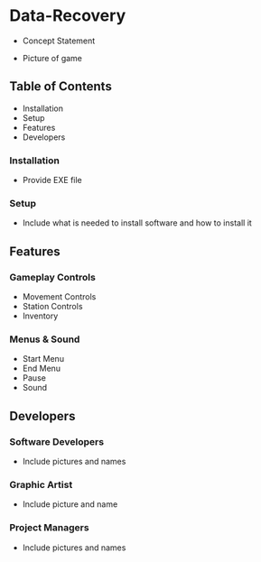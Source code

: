 # Data-Recovery

- Concept Statement

- Picture of game

## Table of Contents

- Installation
- Setup
- Features
- Developers


### Installation

- Provide EXE file

### Setup

- Include what is needed to install software and how to install it

## Features

### Gameplay Controls

- Movement Controls
- Station Controls
- Inventory

### Menus & Sound

- Start Menu
- End Menu
- Pause
- Sound

## Developers

### Software Developers

- Include pictures and names

### Graphic Artist

- Include picture and name

### Project Managers

- Include pictures and names
